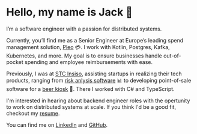 # Hello, my name is Jack 👋

I’m a software engineer with a passion for distributed systems.

Currently, you’ll find me as a Senior Engineer at Europe’s leading spend management solution, [Pleo](https://pleo.io) 💳. I work with Kotlin, Postgres, Kafka, Kubernetes, and more. My goal is to ensure businesses handle out-of-pocket spending and employee reimbursements with ease.

Previously, I was at [STC Insiso](https://www.stcinsiso.com/), assisting startups in realizing their tech products, ranging from [risk anlysis software](https://salus-technical.com/software/bowtie-master/) 📊 to developing point-of-sale software for a [beer kiosk](https://www.ebar.co.uk/) 🍺. There I worked with C# and TypeScript.

I'm interested in hearing about backend engineer roles with the opertunity to work on distributed systems at scale. If you think I'd be a good fit, checkout my [resume](https://docs.google.com/document/d/1CIBTm0F1EGAy9MrQle8Ye3BWxBym_eQeNlOeMHmEA-o/edit?usp=sharing).

You can find me on [LinkedIn](https://www.linkedin.com/in/jicol95/) and [GitHub](https://github.com/jicol95).
